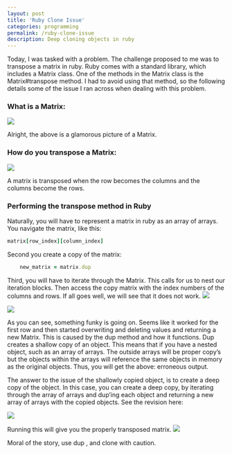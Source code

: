 ```yaml
---
layout: post
title: 'Ruby Clone Issue'
categories: programming
permalink: /ruby-clone-issue
description: Deep cloning objects in ruby
---
```


Today, I was tasked with a problem. The challenge proposed to me was to transpose a matrix in ruby. Ruby comes with a standard library, which includes a Matrix class. One of the methods in the Matrix class is the Matrix#transpose method. I had to avoid using that method, so the following details some of the issue I ran across when dealing with this problem.

### What is a Matrix:
<img src="https://b4thestorm.github.io/assets/images/1_R7IahWysmNvBf37a96c7Dg.gif">


Alright, the above is a glamorous picture of a Matrix.

### How do you transpose a Matrix:
<img src="https://b4thestorm.github.io/assets/images/1_eUxasDyZ9SegXzXEFjD6Sw.png">

A matrix is transposed when the row becomes the columns and the columns become the rows.

### Performing the transpose method in Ruby

Naturally, you will have to represent a matrix in ruby as an array of arrays. You navigate the matrix, like this:
```ruby
matrix[row_index][column_index]
```

Second you create a copy of the matrix:
```ruby
    new_matrix = matrix.dup
```

Third, you will have to iterate through the Matrix. This calls for us to nest our iteration blocks. Then access the copy matrix with the index numbers of the columns and rows. If all goes well, we will see that it does not work.
<img src="https://b4thestorm.github.io/assets/images/1_-Kb8W8CokhFgmVrsvSmhzA.png">

<img src="https://b4thestorm.github.io/assets/images/1_MuA_3c2TnCS2cBWholJr_A.png">


As you can see, something funky is going on. Seems like it worked for the first row and then started overwriting and deleting values and returning a new Matrix. This is caused by the dup method and how it functions. Dup creates a shallow copy of an object. This means that if you have a nested object, such as an array of arrays. The outside arrays will be proper copy’s but the objects within the arrays will reference the same objects in memory as the original objects. Thus, you will get the above: erroneous output.

The answer to the issue of the shallowly copied object, is to create a deep copy of the object. In this case, you can create a deep copy, by iterating through the array of arrays and dup’ing each object and returning a new array of arrays with the copied objects. See the revision here:

<img src="https://b4thestorm.github.io/assets/images/1_A2hAziLYPTweqdtd16FaBw.png">

Running this will give you the properly transposed matrix.
<img src="https://b4thestorm.github.io/assets/images/1_GHMOKkBwkHFCT4fm5MI52Q.png">

Moral of the story, use dup , and clone with caution.
